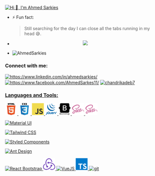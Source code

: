 <!--  <h1 align="center">Hi 👋, I'm Ahmed Sarkies</h1>
<a align="center" href="https://git.io/typing-svg"><img src="https://readme-typing-svg.herokuapp.com?font=Fira+Code&pause=1000&color=37F71F&background=FF84C700&width=435&lines=Frontend+%7C+Developer" alt="Typing SVG" /></a> -->

<!-- [![Typing SVG](https://readme-typing-svg.herokuapp.com?color=tokyonight&size=35&center=true&vCenter=true&width=1000&lines=HELLO+THERE!;+I'm+Ahmed;+I'm++a+Frontend+Developer;I'm+obsessed+about+writing+Clean+Code;I'm+interested+in+Machine+Learning%E2%9C%A8;I'm+looking+to+collaborate+on+any;Frontend+project)](https://git.io/typing-svg) -->

<a href="https://git.io/typing-svg"><img src="https://readme-typing-svg.demolab.com?font=Fira+Code&size=35&pause=1000&color=tokyonight&center=true&vCenter=true&width=1000&lines=HELLO+THERE!;I'm+Ahmed;I'm++a+Frontend+Developer;I'm+obsessed+about+writing+Clean+Code;I'm+interested+in+Machine+Learning+%E2%9C%A8;I'm+looking+to+collaborate+on+any;Frontend+project" alt="Hi 👋, I'm Ahmed Sarkies" /></a>

- ⚡ Fun fact: <blockquote> Still searching for the day I can close all the tabs running in my head 😅.</blockquote>
- <p align="center" height="500%"> <img src=https://github.com/AhmedSarkies/AhmedSarkies/blob/main/source.gif /> </p>
- <p align="left"> <img src="https://komarev.com/ghpvc/?username=AhmedSarkies&label=Profile%20views&color=0e75b6&style=flat" alt="AhmedSarkies" /> </p>
<!--  <img src="https://camo.githubusercontent.com/2309797487e5e969659a3b545c96151807b04120a9cc2985f632ec94ba00c9f3/68747470733a2f2f6d656469612e67697068792e636f6d2f6d656469612f53576f536b4e36447854737a71494b4571762f67697068792e676966" alt="" width="250" height="200"> -->
<h3 align="left">Connect with me:</h3>
<p align="left"> <a href="https://www.linkedin.com/in/ahmedsarkies/" target="_blank"><img align="center" src="https://raw.githubusercontent.com/rahuldkjain/github-profile-readme-generator/master/src/images/icons/Social/linked-in-alt.svg" alt="https://www.linkedin.com/in/ahmedsarkies/" height="30" width="40" /></a> <a href="https://www.facebook.com/AhmedSarkes11/" target="_blank"><img align="center" src="https://raw.githubusercontent.com/rahuldkjain/github-profile-readme-generator/master/src/images/icons/Social/facebook.svg" alt="https://www.facebook.com/AhmedSarkes11/" height="30" width="40" /></a>
  <a href="https://dev.to/ahmedsarkies" target="blank"><img align="center" src="https://res.cloudinary.com/practicaldev/image/fetch/s--R9qwOwpC--/c_limit%2Cf_auto%2Cfl_progressive%2Cq_auto%2Cw_880/https://thepracticaldev.s3.amazonaws.com/i/78hs31fax49uwy6kbxyw.png" alt="chandrikadeb7" height="30" width="40" />
</p>
<h3 align="left">Languages and Tools:</h3>
<p align="left"> <a href="https://www.w3.org/html/" target="_blank" rel="noreferrer"> <img src="https://raw.githubusercontent.com/devicons/devicon/master/icons/html5/html5-original-wordmark.svg" alt="html5" width="40" height="40"/> </a> <a href="https://www.w3schools.com/css/" target="_blank" rel="noreferrer"> <img src="https://raw.githubusercontent.com/devicons/devicon/master/icons/css3/css3-original-wordmark.svg" alt="css3" width="40" height="40"/> </a> <a href="https://developer.mozilla.org/en-US/docs/Web/JavaScript" target="_blank" rel="noreferrer"> <img src="https://raw.githubusercontent.com/devicons/devicon/master/icons/javascript/javascript-original.svg" alt="javascript" width="40" height="40"/> </a> <a href="https://jquery.com/" target="_blank" rel="noreferrer"> <img src="https://raw.githubusercontent.com/devicons/devicon/master/icons/jquery/jquery-plain-wordmark.svg" alt="jQuery" width="40" height="40"/> </a> <a href="https://getbootstrap.com" target="_blank" rel="noreferrer"> <img src="https://raw.githubusercontent.com/devicons/devicon/master/icons/bootstrap/bootstrap-plain-wordmark.svg" alt="bootstrap" width="40" height="40"/> </a> <a href="https://sass-lang.com" target="_blank" rel="noreferrer"> <img src="https://raw.githubusercontent.com/devicons/devicon/master/icons/sass/sass-original.svg" alt="sass" width="40" height="40"/> </a> <a href="https://sass-lang.com" target="_blank" rel="noreferrer"> <img src="https://raw.githubusercontent.com/devicons/devicon/master/icons/sass/sass-original.svg" alt="sass" width="40" height="40"/> </a> 

<a href="https://mui.com/" target="_blank" rel="noreferrer"> <img src="https://avatars.githubusercontent.com/u/33663932?s=200&v=4" alt="Material UI" width="40" height="40"/> </a>

<a href="https://tailwindcss.com/" target="_blank" rel="noreferrer"> <img src="https://upload.wikimedia.org/wikipedia/commons/thumb/d/d5/Tailwind_CSS_Logo.svg/768px-Tailwind_CSS_Logo.svg.png?20230715030042" alt="Tailwind CSS" width="40" height="40"/> </a>


<a href="https://styled-components.com/" target="_blank" rel="noreferrer"> <img src="https://avatars.githubusercontent.com/u/20658825?s=200&v=4" alt="Styled Components" width="40" height="40"/> </a>
  
  <a href="https://ant.design/" target="_blank" rel="noreferrer"> <img src="https://gw.alipayobjects.com/zos/rmsportal/KDpgvguMpGfqaHPjicRK.svg" alt="Ant Design" width="40" height="40"/> </a> 
  
<a href="https://react-bootstrap.netlify.app/" target="_blank" rel="noreferrer"> <img src="https://react-bootstrap.netlify.app/img/logo.svg" alt="React Bootstrap" width="40" height="40"/> </a>
  <a href="https://redux.js.org" target="_blank" rel="noreferrer"> <img src="https://raw.githubusercontent.com/devicons/devicon/master/icons/redux/redux-original.svg" alt="redux" width="40" height="40"/> </a><a href="https://vuejs.org" target="_blank" rel="noreferrer"> <img src="https://vuejs.org/images/logo.png" alt="VueJS" width="40" height="40" /> </a> <a href="https://www.typescriptlang.org/" target="_blank" rel="noreferrer"> <img src="https://raw.githubusercontent.com/devicons/devicon/master/icons/typescript/typescript-original.svg" alt="typescript" width="40" height="40"/> </a>  <!-- <a href="https://angular.io" target="_blank" rel="noreferrer"> <img src="https://angular.io/assets/images/logos/angular/angular.svg" alt="angular" width="40" height="40"/> </a> --> <a href="https://git-scm.com/" target="_blank" rel="noreferrer"> <img src="https://www.vectorlogo.zone/logos/git-scm/git-scm-icon.svg" alt="git" width="40" height="40"/> </a> <!--  <a href="https://www.linux.org/" target="_blank" rel="noreferrer"> <img src="https://raw.githubusercontent.com/devicons/devicon/master/icons/linux/linux-original.svg" alt="linux" width="40" height="40"/> </a> <a href="https://www.python.org" target="_blank" rel="noreferrer"> <img src="https://raw.githubusercontent.com/devicons/devicon/master/icons/python/python-original.svg" alt="python" width="40" height="40"/> </a> <a href="https://www.selenium.dev" target="_blank" rel="noreferrer"> <img src="https://raw.githubusercontent.com/detain/svg-logos/780f25886640cef088af994181646db2f6b1a3f8/svg/selenium-logo.svg" alt="selenium" width="40" height="40"/> </a>  --> </p>
